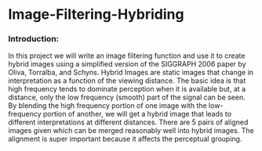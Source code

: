 # Image-Filtering-Hybriding

### Introduction:

In this project we will write an image filtering function and use it to create hybrid images using a simplified version of the SIGGRAPH 2006 paper by Oliva, Torralba, and Schyns. Hybrid Images are static images that change in interpretation as a function of the viewing distance. The basic idea is that high frequency tends to dominate perception when it is available but, at a distance, only the low frequency (smooth) part of the signal can be seen. By blending the high frequency portion of one image with the low-frequency portion of another, we will get a hybrid image that leads to different interpretations at different distances.
There are 5 pairs of aligned images given which can be merged reasonably well into hybrid images. The alignment is super important because it affects the perceptual grouping.
